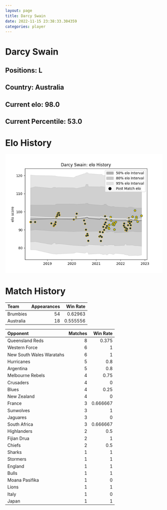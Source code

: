 ```yaml
---  
layout: page  
title: Darcy Swain  
date: 2022-11-15 23:38:33.304359  
categories: player  
---
```

# Darcy Swain

## Positions: L

## Country: Australia

## Current elo: 98.0

## Current Percentile: 53.0

# Elo History


![elo history](history_DarcySwain.png)
# Match History


| Team      |   Appearances |   Win Rate |
|:----------|--------------:|-----------:|
| Brumbies  |            54 |   0.62963  |
| Australia |            18 |   0.555556 |

| Opponent                 |   Matches |   Win Rate |
|:-------------------------|----------:|-----------:|
| Queensland Reds          |         8 |   0.375    |
| Western Force            |         6 |   1        |
| New South Wales Waratahs |         6 |   1        |
| Hurricanes               |         5 |   0.8      |
| Argentina                |         5 |   0.8      |
| Melbourne Rebels         |         4 |   0.75     |
| Crusaders                |         4 |   0        |
| Blues                    |         4 |   0.25     |
| New Zealand              |         4 |   0        |
| France                   |         3 |   0.666667 |
| Sunwolves                |         3 |   1        |
| Jaguares                 |         3 |   0        |
| South Africa             |         3 |   0.666667 |
| Highlanders              |         2 |   0.5      |
| Fijian Drua              |         2 |   1        |
| Chiefs                   |         2 |   0.5      |
| Sharks                   |         1 |   1        |
| Stormers                 |         1 |   1        |
| England                  |         1 |   1        |
| Bulls                    |         1 |   1        |
| Moana Pasifika           |         1 |   0        |
| Lions                    |         1 |   1        |
| Italy                    |         1 |   0        |
| Japan                    |         1 |   1        |